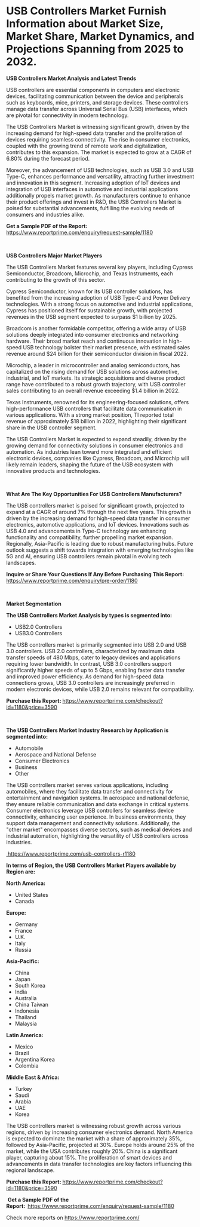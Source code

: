 <p><h1>USB Controllers Market Furnish Information about Market Size, Market Share, Market Dynamics, and Projections Spanning from 2025 to 2032.</h1></p><p><strong>USB Controllers Market Analysis and Latest Trends</strong></p>
<p><p>USB controllers are essential components in computers and electronic devices, facilitating communication between the device and peripherals such as keyboards, mice, printers, and storage devices. These controllers manage data transfer across Universal Serial Bus (USB) interfaces, which are pivotal for connectivity in modern technology.</p><p>The USB Controllers Market is witnessing significant growth, driven by the increasing demand for high-speed data transfer and the proliferation of devices requiring seamless connectivity. The rise in consumer electronics, coupled with the growing trend of remote work and digitalization, contributes to this expansion. The market is expected to grow at a CAGR of 6.80% during the forecast period. </p><p>Moreover, the advancement of USB technologies, such as USB 3.0 and USB Type-C, enhances performance and versatility, attracting further investment and innovation in this segment. Increasing adoption of IoT devices and integration of USB interfaces in automotive and industrial applications additionally propels market growth. As manufacturers continue to enhance their product offerings and invest in R&D, the USB Controllers Market is poised for substantial advancements, fulfilling the evolving needs of consumers and industries alike.</p></p>
<p><strong>Get a Sample PDF of the Report:&nbsp;</strong> <a href="https://www.reportprime.com/enquiry/request-sample/1180?utm_campaign=2265&utm_medium=2&utm_source=Github&utm_content=ia&utm_term=18032025&utm_id=usb-controllers">https://www.reportprime.com/enquiry/request-sample/1180</a></p>
<p>&nbsp;</p>
<p><strong>USB Controllers Major Market Players</strong></p>
<p><p>The USB Controllers Market features several key players, including Cypress Semiconductor, Broadcom, Microchip, and Texas Instruments, each contributing to the growth of this sector. </p><p>Cypress Semiconductor, known for its USB controller solutions, has benefited from the increasing adoption of USB Type-C and Power Delivery technologies. With a strong focus on automotive and industrial applications, Cypress has positioned itself for sustainable growth, with projected revenues in the USB segment expected to surpass $1 billion by 2025.</p><p>Broadcom is another formidable competitor, offering a wide array of USB solutions deeply integrated into consumer electronics and networking hardware. Their broad market reach and continuous innovation in high-speed USB technology bolster their market presence, with estimated sales revenue around $24 billion for their semiconductor division in fiscal 2022.</p><p>Microchip, a leader in microcontroller and analog semiconductors, has capitalized on the rising demand for USB solutions across automotive, industrial, and IoT markets. Its strategic acquisitions and diverse product range have contributed to a robust growth trajectory, with USB controller sales contributing to an overall revenue exceeding $1.4 billion in 2022.</p><p>Texas Instruments, renowned for its engineering-focused solutions, offers high-performance USB controllers that facilitate data communication in various applications. With a strong market position, TI reported total revenue of approximately $18 billion in 2022, highlighting their significant share in the USB controller segment.</p><p>The USB Controllers Market is expected to expand steadily, driven by the growing demand for connectivity solutions in consumer electronics and automation. As industries lean toward more integrated and efficient electronic devices, companies like Cypress, Broadcom, and Microchip will likely remain leaders, shaping the future of the USB ecosystem with innovative products and technologies.</p></p>
<p>&nbsp;</p>
<p><strong>What Are The Key Opportunities For USB Controllers Manufacturers?</strong></p>
<p><p>The USB controllers market is poised for significant growth, projected to expand at a CAGR of around 7% through the next five years. This growth is driven by the increasing demand for high-speed data transfer in consumer electronics, automotive applications, and IoT devices. Innovations such as USB 4.0 and advancements in Type-C technology are enhancing functionality and compatibility, further propelling market expansion. Regionally, Asia-Pacific is leading due to robust manufacturing hubs. Future outlook suggests a shift towards integration with emerging technologies like 5G and AI, ensuring USB controllers remain pivotal in evolving tech landscapes.</p></p>
<p><strong>Inquire or Share Your Questions If Any Before Purchasing This Report:</strong> <a href="https://www.reportprime.com/enquiry/pre-order/1180?utm_campaign=2265&utm_medium=2&utm_source=Github&utm_content=ia&utm_term=18032025&utm_id=usb-controllers">https://www.reportprime.com/enquiry/pre-order/1180</a></p>
<p>&nbsp;</p>
<p><strong>Market Segmentation</strong></p>
<p><strong>The USB Controllers Market Analysis by types is segmented into:</strong></p>
<p><ul><li>USB2.0 Controllers</li><li>USB3.0 Controllers</li></ul></p>
<p><p>The USB controllers market is primarily segmented into USB 2.0 and USB 3.0 controllers. USB 2.0 controllers, characterized by maximum data transfer speeds of 480 Mbps, cater to legacy devices and applications requiring lower bandwidth. In contrast, USB 3.0 controllers support significantly higher speeds of up to 5 Gbps, enabling faster data transfer and improved power efficiency. As demand for high-speed data connections grows, USB 3.0 controllers are increasingly preferred in modern electronic devices, while USB 2.0 remains relevant for compatibility.</p></p>
<p><strong>Purchase this Report:&nbsp;</strong><a href="https://www.reportprime.com/checkout?id=1180&price=3590&utm_campaign=2265&utm_medium=2&utm_source=Github&utm_content=ia&utm_term=18032025&utm_id=usb-controllers">https://www.reportprime.com/checkout?id=1180&price=3590</a></p>
<p>&nbsp;</p>
<p><strong>The USB Controllers Market Industry Research by Application is segmented into:</strong></p>
<p><ul><li>Automobile</li><li>Aerospace and National Defense</li><li>Consumer Electronics</li><li>Business</li><li>Other</li></ul></p>
<p><p>The USB controllers market serves various applications, including automobiles, where they facilitate data transfer and connectivity for entertainment and navigation systems. In aerospace and national defense, they ensure reliable communication and data exchange in critical systems. Consumer electronics leverage USB controllers for seamless device connectivity, enhancing user experience. In business environments, they support data management and connectivity solutions. Additionally, the "other market" encompasses diverse sectors, such as medical devices and industrial automation, highlighting the versatility of USB controllers across industries.</p></p>
<p><a href="https://www.reportprime.com/usb-controllers-r1180?utm_campaign=2265&utm_medium=2&utm_source=Github&utm_content=ia&utm_term=18032025&utm_id=usb-controllers">&nbsp;https://www.reportprime.com/usb-controllers-r1180</a></p>
<p><strong>In terms of Region, the USB Controllers Market Players available by Region are:</strong></p>
<p>
    <p> <strong> North America: </strong>
        <ul>
            <li>United States</li>
            <li>Canada</li>
        </ul>
        </p> 
    <p> <strong> Europe: </strong>
        <ul>
            <li>Germany</li>
            <li>France</li>
            <li>U.K.</li>
            <li>Italy</li>
            <li>Russia</li>
        </ul>
        </p> 
    <p> <strong> Asia-Pacific: </strong>
        <ul>
            <li>China</li>
            <li>Japan</li>
            <li>South Korea</li>
            <li>India</li>
            <li>Australia</li>
            <li>China Taiwan</li>
            <li>Indonesia</li>
            <li>Thailand</li>
            <li>Malaysia</li>
        </ul>
        </p> 
    <p> <strong> Latin America: </strong>
        <ul>
            <li>Mexico</li>
            <li>Brazil</li>
            <li>Argentina Korea</li>
            <li>Colombia</li>
        </ul>
        </p> 
    <p> <strong> Middle East & Africa: </strong>
        <ul>
            <li>Turkey</li>
            <li>Saudi</li>
            <li>Arabia</li>
            <li>UAE</li>
            <li>Korea</li>
        </ul>
    </p>
    </p>
<p><p>The USB controllers market is witnessing robust growth across various regions, driven by increasing consumer electronics demand. North America is expected to dominate the market with a share of approximately 35%, followed by Asia-Pacific, projected at 30%. Europe holds around 25% of the market, while the USA contributes roughly 20%. China is a significant player, capturing about 15%. The proliferation of smart devices and advancements in data transfer technologies are key factors influencing this regional landscape.</p></p>
<p><strong>Purchase this Report: </strong><a href="https://www.reportprime.com/checkout?id=1180&price=3590&utm_campaign=2265&utm_medium=2&utm_source=Github&utm_content=ia&utm_term=18032025&utm_id=usb-controllers">https://www.reportprime.com/checkout?id=1180&price=3590</a></p>
<p>&nbsp;<strong>Get a Sample PDF of the Report:&nbsp;&nbsp;</strong><a href="https://www.reportprime.com/enquiry/request-sample/1180?utm_campaign=2265&utm_medium=2&utm_source=Github&utm_content=ia&utm_term=18032025&utm_id=usb-controllers">https://www.reportprime.com/enquiry/request-sample/1180</a></p>
<p><strong></strong></p>
<p>Check more reports on <a href="https://www.reportprime.com/?utm_campaign=2265&utm_medium=2&utm_source=Github&utm_content=ia&utm_term=18032025&utm_id=usb-controllers">https://www.reportprime.com/</a></p>